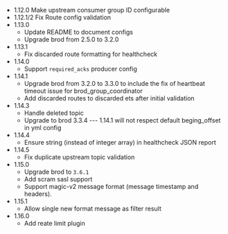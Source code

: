 - 1.12.0
    Make upstream consumer group ID configurable
- 1.12.1/2
    Fix Route config validation
- 1.13.0
    * Update README to document configs
    * Upgrade brod from 2.5.0 to 3.2.0
- 1.13.1
    * Fix discarded route formatting for healthcheck
- 1.14.0
    * Support `required_acks` producer config
- 1.14.1
    * Upgrade brod from 3.2.0 to 3.3.0 to include the fix of heartbeat timeout issue for brod_group_coordinator
    * Add discarded routes to discarded ets after initial validation
- 1.14.3
    * Handle deleted topic
    * Upgrade to brod 3.3.4 --- 1.14.1 will not respect default beging_offset in yml config
- 1.14.4
    * Ensure string (instead of integer array) in healthcheck JSON report
- 1.14.5
    * Fix duplicate upstream topic validation
- 1.15.0
    * Upgrade brod to `3.6.1`
    * Add scram sasl support
    * Support magic-v2 message format (message timestamp and headers).
- 1.15.1
    * Allow single new format message as filter result
- 1.16.0
    * Add reate limit plugin
